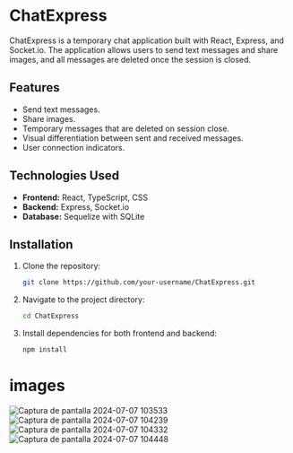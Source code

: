 # ChatExpress

ChatExpress is a temporary chat application built with React, Express, and Socket.io. The application allows users to send text messages and share images, and all messages are deleted once the session is closed.

## Features

- Send text messages.
- Share images.
- Temporary messages that are deleted on session close.
- Visual differentiation between sent and received messages.
- User connection indicators.

## Technologies Used

- **Frontend:** React, TypeScript, CSS
- **Backend:** Express, Socket.io
- **Database:** Sequelize with SQLite

## Installation

1. Clone the repository:

   ```bash
   git clone https://github.com/your-username/ChatExpress.git 

2. Navigate to the project directory:

   ```bash
   cd ChatExpress
3. Install dependencies for both frontend and backend:

   ```bash
   npm install

# images

![Captura de pantalla 2024-07-07 103533](https://github.com/GabJS10/ChatApp/assets/128757585/2e8170bc-62bc-401d-98b7-a01119089193)
![Captura de pantalla 2024-07-07 104239](https://github.com/GabJS10/ChatApp/assets/128757585/245c8a9b-9bc5-445a-939b-acfde45663ee)
![Captura de pantalla 2024-07-07 104332](https://github.com/GabJS10/ChatApp/assets/128757585/efdf6b65-d9a5-465d-be99-0288b2549797)
![Captura de pantalla 2024-07-07 104448](https://github.com/GabJS10/ChatApp/assets/128757585/f29f97a4-78b0-412a-8af2-6c0c2c8fdf3d)
